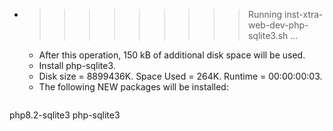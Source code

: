 * >>>>>>>>> Running inst-xtra-web-dev-php-sqlite3.sh ...
  * After this operation, 150 kB of additional disk space will be used.
  * Install php-sqlite3.
  * Disk size = 8899436K. Space Used = 264K. Runtime = 00:00:00:03.
  * The following NEW packages will be installed:
  ```bash
php8.2-sqlite3 php-sqlite3
  ```
